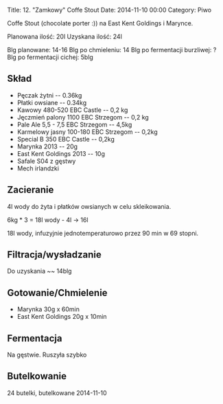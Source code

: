 Title: 12. "Zamkowy" Coffe Stout
Date: 2014-11-10 00:00
Category: Piwo



Coffe Stout (chocolate porter :)) na East Kent Goldings i Marynce.

Planowana ilość: 20l
Uzyskana ilość: 24l

Blg planowane: 14-16
Blg po chmieleniu: 14
Blg po fermentacji burzliwej: ?
Blg po fermentacji cichej: 5blg


## Skład

- Pęczak żytni -- 0.36kg
- Płatki owsiane -- 0.34kg
- Kawowy 480-520 EBC Castle -- 0,2 kg
- Jęczmień palony 1100 EBC Strzegom -- 0,2 kg
- Pale Ale 5,5 - 7,5 EBC Strzegom -- 4,5kg
- Karmelowy jasny 100-180 EBC Strzegom -- 0,2kg
- Special B 350 EBC Castle -- 0,2kg
- Marynka 2013 -- 20g
- East Kent Goldings 2013 -- 10g
- Safale S04 z gęstwy
- Mech irlandzki

## Zacieranie

4l wody do żyta i płatków owsianych w celu skleikowania.

6kg * 3 = 18l wody - 4l -> 16l

18l wody, infuzyjnie jednotemperaturowo przez 90 min w 69 stopni.

## Filtracja/wysładzanie

Do uzyskania ~~ 14blg

## Gotowanie/Chmielenie

- Marynka 30g x 60min
- East Kent Goldings 20g x 10min

## Fermentacja

Na gęstwie. Ruszyła szybko

## Butelkowanie

24 butelki, butelkowane 2014-11-10
